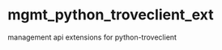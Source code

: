 mgmt_python_troveclient_ext
===========================

management api extensions for python-troveclient
